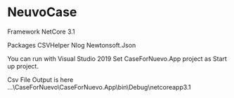 # NeuvoCase

Framework
NetCore 3.1

Packages
CSVHelper
Nlog
Newtonsoft.Json

You can run with Visual Studio 2019
Set CaseForNuevo.App project as Start up project.

Csv File Output is here ...\CaseForNuevo\CaseForNuevo.App\bin\Debug\netcoreapp3.1
